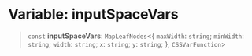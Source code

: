 # Variable: inputSpaceVars

> `const` **inputSpaceVars**: `MapLeafNodes`\<\{ `maxWidth`: `string`; `minWidth`: `string`; `width`: `string`; `x`: `string`; `y`: `string`; \}, `CSSVarFunction`\>
